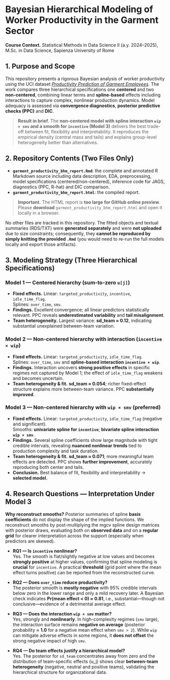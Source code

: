# Bayesian Hierarchical Modeling of Worker Productivity in the Garment Sector

**Course Context.** Statistical Methods in Data Science II (a.y. 2024–2025), M.Sc. in Data Science, Sapienza University of Rome  

## 1. Purpose and Scope

This repository presents a rigorous Bayesian analysis of worker productivity using the UCI dataset [*Productivity Prediction of Garment Employees*](https://archive.ics.uci.edu/dataset/597/productivity+prediction+of+garment+employees). The work compares three hierarchical specifications one **centered** and two **non-centered**, combining linear terms and **spline-based** effects including interactions to capture complex, nonlinear production dynamics. Model adequacy is assessed via **convergence diagnostics**, **posterior predictive checks (PPC)** and **DIC**.

> **Result in brief.** The **non-centered model with spline interaction `wip × smv` and a smooth for `incentive` (Model 3)** delivers the best trade-off between fit, flexibility and interpretability. It reproduces the empirical density (central mass and tails) and explains group-level heterogeneity better than alternatives.

## 2. Repository Contents (Two Files Only)

- **`garment_productivity_bhm_report.Rmd`**: the complete and annotated R Markdown source including data description, EDA, preprocessing, model specifications (centered/non-centered), inference code for JAGS, diagnostics (PPC, R-hat) and DIC comparison.  
- **`garment_productivity_bhm_report.html`**: the compiled report.

> **Important.** The HTML report is **too large for GitHub online preview**.  
> Please **download** `garment_productivity_bhm_report.html` and open it locally in a browser.

No other files are tracked in this repository. The fitted objects and textual summaries (RDS/TXT) were **generated separately** and were **not uploaded** due to size constraints; consequently, they **cannot be reproduced by simply knitting the provided `.Rmd`** (you would need to re-run the full models locally and export those artifacts).

## 3. Modeling Strategy (Three Hierarchical Specifications)

### **Model 1 — Centered hierarchy (sum-to-zero `u[j]`)**
- **Fixed effects.** Linear: `targeted_productivity`, `incentive`, `idle_time_flag`.  
  Splines: `over_time`, `smv`.  
- **Findings.** Excellent convergence; all linear predictors statistically relevant. PPC reveals **underestimated variability** and **tail misalignment**.  
- **Team heterogeneity.** Largest variance: **sd_team ≈ 0.12**, indicating substantial unexplained between-team variation.

### **Model 2 — Non-centered hierarchy with interaction (`incentive × wip`)**
- **Fixed effects.** Linear: `targeted_productivity`, `idle_time_flag`.  
  Splines: `over_time`, `smv` and **spline-based interaction `incentive × wip`**.  
- **Findings.** Interaction uncovers **strong positive effects** in specific regimes not captured by Model 1; the effect of `idle_time_flag` weakens and becomes uncertain.  
- **Team heterogeneity & fit.** **sd_team ≈ 0.054**; richer fixed-effect structure explains more between-team variance. PPC **substantially improved**.

### **Model 3 — Non-centered hierarchy with `wip × smv` (preferred)**
- **Fixed effects.** Linear: `targeted_productivity`, `idle_time_flag` (negative and significant).  
  Smooths: **univariate spline for `incentive`**; **bivariate spline interaction `wip × smv`**.  
- **Findings.** Several spline coefficients show large magnitude with tight credible intervals, revealing **nuanced nonlinear trends** tied to production complexity and task duration.  
- **Team heterogeneity & fit.** **sd_team ≈ 0.071**; more meaningful team effects are detected. PPC shows **further improvement**, accurately reproducing both center and tails.  
- **Conclusion.** Best balance of fit, flexibility and interpretability → **selected model.**

## 4. Research Questions — Interpretation Under Model 3

**Why reconstruct smooths?** Posterior summaries of spline **basis coefficients** do not display the shape of the implied functions. We reconstruct smooths by post-multiplying the mgcv spline design matrices with posterior draws, evaluating both on **observed data** and on a **regular grid** for clearer interpretation across the support (especially when predictors are skewed).

- **RQ1 — Is `incentive` nonlinear?**  
  Yes. The smooth is flat/slightly negative at low values and becomes **strongly positive** at higher values, confirming that spline modeling is **crucial** for `incentive`. A practical **threshold** (grid point where the mean effect turns positive) can be reported from the reconstructed curve.

- **RQ2 — Does `over_time` reduce productivity?**  
  The posterior smooth is **mostly negative** with 95% credible intervals below zero in the lower range and only a mild recovery later. A Bayesian check indicates **Pr(mean effect < 0) ≈ 0.81**, i.e., substantial—though not conclusive—evidence of a detrimental average effect.

- **RQ3 — Does the interaction `wip × smv` matter?**  
  Yes, strongly and **nonlinearly**. In high-complexity regimes (`smv` large), the interaction surface remains **negative on average** (posterior probability ≈ **1.0** for a negative mean effect when `smv > 2`). While `wip` can mitigate adverse effects in some regions, it **does not offset** the strong negative impact of high `smv`.

- **RQ4 — Do team effects justify a hierarchical model?**  
  Yes. The posterior for `sd_team` concentrates away from zero and the distribution of team-specific effects \(u_j\) shows clear **between-team heterogeneity** (negative, neutral and positive teams), validating the hierarchical structure for organizational data.
